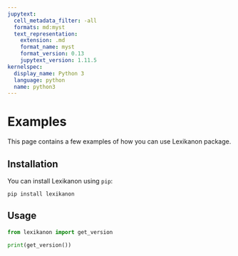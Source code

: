 ```yaml
---
jupytext:
  cell_metadata_filter: -all
  formats: md:myst
  text_representation:
    extension: .md
    format_name: myst
    format_version: 0.13
    jupytext_version: 1.11.5
kernelspec:
  display_name: Python 3
  language: python
  name: python3
---
```


# Examples

This page contains a few examples of how you can use Lexikanon package.

## Installation

You can install Lexikanon using `pip`:

```{code-cell}
pip install lexikanon
```

## Usage

```python
from lexikanon import get_version

print(get_version())
```
